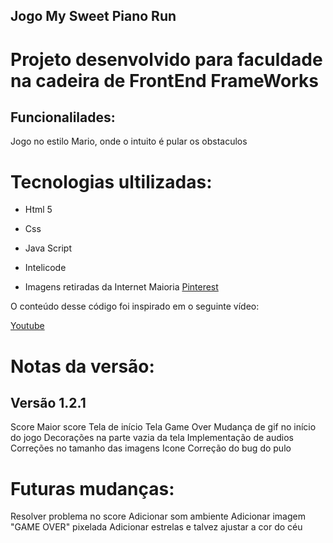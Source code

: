 ## Jogo My Sweet Piano Run

# Projeto desenvolvido para faculdade na cadeira de FrontEnd FrameWorks

## Funcionalilades:

Jogo no estilo Mario, onde o intuito é pular os obstaculos

# Tecnologias ultilizadas:
- Html 5
- Css 
- Java Script
- Intelicode

- Imagens retiradas da Internet
Maioria <a href="https://br.pinterest.com">Pinterest</a>

O conteúdo desse código foi inspirado em o seguinte vídeo:

<a href="https://www.youtube.com/watch?v=r9buAwVBDhA&t=1697s">Youtube</a>

# Notas da versão:

## Versão 1.2.1

Score
Maior score
Tela de início
Tela Game Over
Mudança de gif no início do jogo
Decorações na parte vazia da tela
Implementação de audios
Correções no tamanho das imagens
Icone 
Correção do bug do pulo

# Futuras mudanças:

Resolver problema no score
Adicionar som ambiente
Adicionar imagem "GAME OVER" pixelada
Adicionar estrelas e talvez ajustar a cor do céu